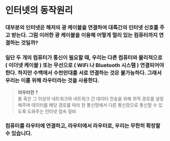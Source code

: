 # 인터넷의 동작원리

### 대부분의 인터넷은 해저의 광 케이블을 연결하여 대륙간의 인터넷 신호를 주고 받는다. 그럼 이러한 광 케이블을 이용해 어떻게 멀리 있는 컴퓨터까지 연결하는 것일까? 

### 일단 두 개의 컴퓨터가 통신이 필요할 때, 우리는 다른 컴퓨터와 물리적으로 ( 이더넷 케이블 ) 또는 무선으로 ( WiFi 나 Bluetooth 시스템 ) 연결되어야 한다. 하지만 수백에서 수천만대를 서로 연결하는 것은 불가능하다. 그래서 우리는 이를 위해 라우터라는 것을 사용한다.
  > __라우터란 ?__<br/> 둘 혹은 그 이상의 네트워크와 네트워크 간 데이터 전송을 위해 최적 경로를 설정해주며 데이터를 해당 경로를 따라 한 통신망에서 다른 통신망으로 통신할 수 있도록 도와주는 인터넷 접속 장비
### 컴퓨터를 라우터에 연결하고, 라우터에서 라우터로, 우리는 무한히 확장할 수 있습니다.

